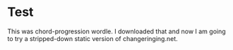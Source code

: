 # Test

This was chord-progression wordle. I downloaded that and now I am going to try a stripped-down static version of changeringing.net.
